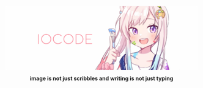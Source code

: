 <p align="center">
<img align="center" src="https://github.com/vcyz/vcyz/blob/main/home.png" />
<p align="center"><b>image is not just scribbles and writing is not just typing</b>
